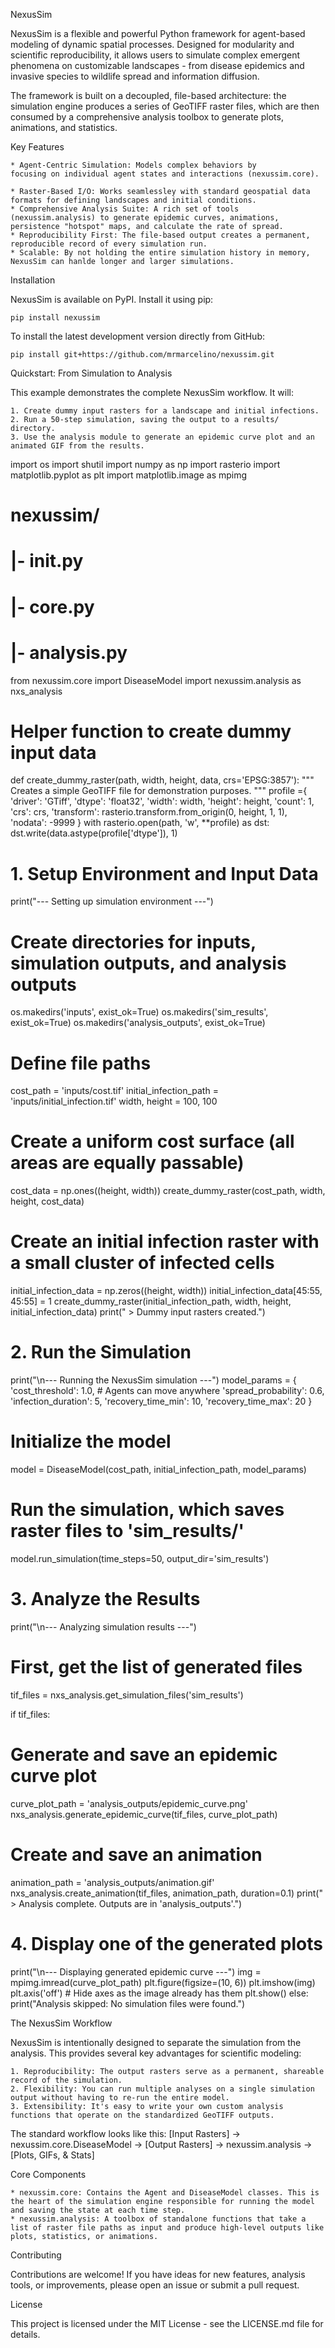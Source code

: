 NexusSim

NexusSim is a flexible and powerful Python framework for agent-based modeling of dynamic spatial processes. Designed for modularity and scientific reproducibility, it allows users to simulate complex emergent phenomena on customizable landscapes - from disease epidemics and invasive species to wildlife spread and information diffusion.

The framework is built on a decoupled, file-based architecture: the simulation engine produces a series of GeoTIFF raster files, which are then consumed by a comprehensive analysis toolbox to generate plots, animations, and statistics.

Key Features

    * Agent-Centric Simulation: Models complex behaviors by         focusing on individual agent states and interactions (nexussim.core).

    * Raster-Based I/O: Works seamlessley with standard geospatial data formats for defining landscapes and initial conditions.
    * Comprehensive Analysis Suite: A rich set of tools (nexussim.analysis) to generate epidemic curves, animations, persistence "hotspot" maps, and calculate the rate of spread.
    * Reproducibility First: The file-based output creates a permanent, reproducible record of every simulation run.
    * Scalable: By not holding the entire simulation history in memory, NexusSim can hanlde longer and larger simulations.

Installation

NexusSim is available on PyPI. Install it using pip:

`pip install nexussim`

To install the latest development version directly from GitHub:

`pip install git+https://github.com/mrmarcelino/nexussim.git`

Quickstart: From Simulation to Analysis

This example demonstrates the complete NexusSim workflow. It will:

    1. Create dummy input rasters for a landscape and initial infections.
    2. Run a 50-step simulation, saving the output to a results/ directory.
    3. Use the analysis module to generate an epidemic curve plot and an animated GIF from the results.

import os
import shutil
import numpy as np
import rasterio
import matplotlib.pyplot as plt
import matplotlib.image as mpimg

# nexussim/
# |- __init__.py
# |- core.py
# |- analysis.py
from nexussim.core import DiseaseModel
import nexussim.analysis as nxs_analysis

# Helper function to create dummy input data
def create_dummy_raster(path, width, height, data, crs='EPSG:3857'):
  """
  Creates a simple GeoTIFF file for demonstration purposes.
  """
  profile ={
      'driver': 'GTiff',
      'dtype': 'float32',
      'width': width,
      'height': height,
      'count': 1,
      'crs': crs,
      'transform': rasterio.transform.from_origin(0, height, 1, 1),
      'nodata': -9999
  }
  with rasterio.open(path, 'w', **profile) as dst:
    dst.write(data.astype(profile['dtype']), 1)

# 1. Setup Environment and Input Data
print("--- Setting up simulation environment ---")
# Create directories for inputs, simulation outputs, and analysis outputs
os.makedirs('inputs', exist_ok=True)
os.makedirs('sim_results', exist_ok=True)
os.makedirs('analysis_outputs', exist_ok=True)

# Define file paths
cost_path = 'inputs/cost.tif'
initial_infection_path = 'inputs/initial_infection.tif'
width, height = 100, 100

# Create a uniform cost surface (all areas are equally passable)
cost_data = np.ones((height, width))
create_dummy_raster(cost_path, width, height, cost_data)

# Create an initial infection raster with a small cluster of infected cells
initial_infection_data = np.zeros((height, width))
initial_infection_data[45:55, 45:55] = 1
create_dummy_raster(initial_infection_path, width, height, initial_infection_data)
print(" > Dummy input rasters created.")

# 2. Run the Simulation
print("\n--- Running the NexusSim simulation ---")
model_params = {
    'cost_threshold': 1.0, # Agents can move anywhere
    'spread_probability': 0.6,
    'infection_duration': 5,
    'recovery_time_min': 10,
    'recovery_time_max': 20
}

# Initialize the model
model = DiseaseModel(cost_path, initial_infection_path, model_params)

# Run the simulation, which saves raster files to 'sim_results/'
model.run_simulation(time_steps=50, output_dir='sim_results')

# 3. Analyze the Results
print("\n--- Analyzing simulation results ---")
# First, get the list of generated files
tif_files = nxs_analysis.get_simulation_files('sim_results')

if tif_files:
  # Generate and save an epidemic curve plot
  curve_plot_path = 'analysis_outputs/epidemic_curve.png'
  nxs_analysis.generate_epidemic_curve(tif_files, curve_plot_path)

  # Create and save an animation
  animation_path = 'analysis_outputs/animation.gif'
  nxs_analysis.create_animation(tif_files, animation_path, duration=0.1)
  print(" > Analysis complete. Outputs are in 'analysis_outputs\'.")

  # 4. Display one of the generated plots
  print("\n--- Displaying generated epidemic curve ---")
  img = mpimg.imread(curve_plot_path)
  plt.figure(figsize=(10, 6))
  plt.imshow(img)
  plt.axis('off') # Hide axes as the image already has them
  plt.show()
else:
  print("Analysis skipped: No simulation files were found.")

The NexusSim Workflow

NexusSim is intentionally designed to separate the simulation from the analysis. This provides several key advantages for scientific modeling:

    1. Reproducibility: The output rasters serve as a permanent, shareable record of the simulation.
    2. Flexibility: You can run multiple analyses on a single simulation output without having to re-run the entire model.
    3. Extensibility: It's easy to write your own custom analysis functions that operate on the standardized GeoTIFF outputs.
The standard workflow looks like this: [Input Rasters] → nexussim.core.DiseaseModel → [Output Rasters] → nexussim.analysis → [Plots, GIFs, & Stats]

Core Components

    * nexussim.core: Contains the Agent and DiseaseModel classes. This is the heart of the simulation engine responsible for running the model and saving the state at each time step.
    * nexussim.analysis: A toolbox of standalone functions that take a list of raster file paths as input and produce high-level outputs like plots, statistics, or animations.

Contributing

Contributions are welcome! If you have ideas for new features, analysis tools, or improvements, please open an issue or submit a pull request.

License

This project is licensed under the MIT License - see the LICENSE.md file for details.